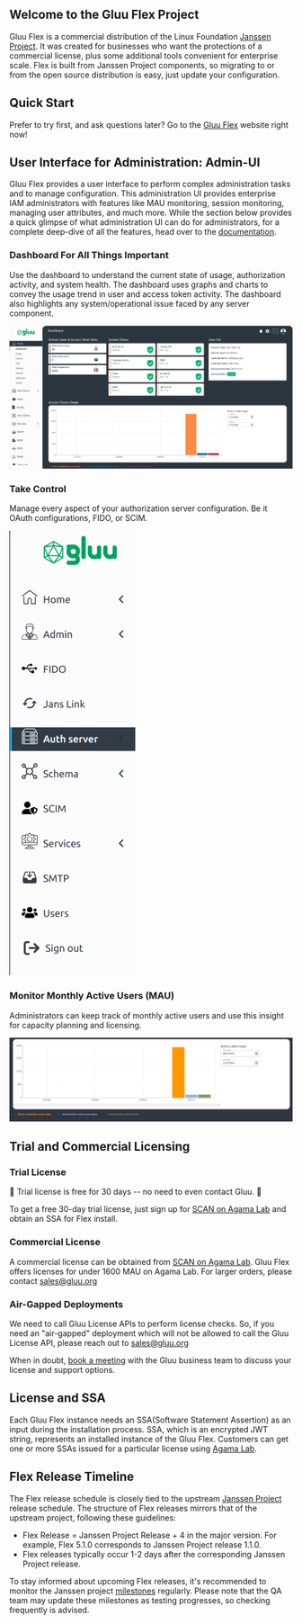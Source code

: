 
## Welcome to the Gluu Flex Project

Gluu Flex is a commercial distribution of the Linux Foundation
[Janssen Project](https://jans.io).
It was created for businesses who want the protections of a commercial license,
plus some additional tools convenient for enterprise scale.
Flex is built from Janssen Project components, so migrating to or from the
open source distribution is easy, just update your configuration.

## Quick Start

Prefer to try first, and ask questions later? Go to the [Gluu Flex](https://gluu.org/flex/)
website right now!

## User Interface for Administration: Admin-UI

Gluu Flex provides a user interface to perform complex administration tasks
and to manage configuration. This administration UI provides enterprise IAM
administrators with features like MAU monitoring, session monitoring,
managing user attributes, and much more. While the section below provides a
quick glimpse of what administration UI can do for administrators, for a
complete deep-dive of all the features, head over to the
[documentation](https://docs.gluu.org/v5.0.0-20/admin/admin-ui/introduction/).

### Dashboard For All Things Important

Use the dashboard to understand the current state of usage, authorization activity, and
system health. The dashboard uses graphs and charts to convey the usage trend
in user and access token activity. The dashboard also highlights any
system/operational issue faced by any server component.

![](./docs/assets/admin-ui/dashboard.png)

### Take Control

Manage every aspect of your authorization server configuration.
Be it OAuth configurations, FIDO, or SCIM.

![](./docs/assets/admin-ui/left-nav-bar.png)

### Monitor Monthly Active Users (MAU)

Administrators can keep track of monthly active users and use this insight for
capacity planning and licensing.

![](./docs/assets/admin-ui/mau.png)


## Trial and Commercial Licensing

### Trial License

:rocket: Trial license is free for 30 days -- no need to even contact Gluu. :rocket:

To get a free 30-day trial license, just sign up for
[SCAN on Agama Lab](https://cloud.gluu.org/agama-lab/dashboard/market/scan) and
obtain an SSA for Flex install.

### Commercial License
A commercial license can be obtained from [SCAN on Agama Lab](https://cloud.gluu.org/agama-lab/dashboard/market/scan).
Gluu Flex offers licenses for under 1600 MAU on Agama Lab. For larger orders,
please contact [sales@gluu.org](mailto:sales@gluu.org)

### Air-Gapped Deployments
We need to call Gluu License APIs to perform license checks. So, if you need an
"air-gapped" deployment which will not be allowed to call the Gluu License API,
please reach out to  [sales@gluu.org](mailto:sales@gluu.org)

When in doubt, [book a meeting](https://gluu.org/contact-us/) with the Gluu 
business team to discuss your license and support options.

## License and SSA

Each Gluu Flex instance needs an SSA(Software Statement Assertion) as an input 
during the installation process. SSA, which is an encrypted JWT string, 
represents an installed instance of the Gluu Flex. Customers can get one or 
more SSAs issued for a particular license using [Agama Lab](https://cloud.gluu.org/agama-lab). 

## Flex Release Timeline

The Flex release schedule is closely tied to the upstream [Janssen Project](https://jans.io) release schedule. The structure of Flex releases mirrors that of the upstream project, following these guidelines:

- Flex Release = Janssen Project Release + 4 in the major version. For example, Flex 5.1.0 corresponds to Janssen Project release 1.1.0.
- Flex releases typically occur 1-2 days after the corresponding Janssen Project release. 

To stay informed about upcoming Flex releases, it's recommended to monitor the Janssen project [milestones](https://github.com/JanssenProject/jans/milestones) regularly. Please note that the QA team may update these milestones as testing progresses, so checking frequently is advised.